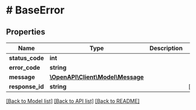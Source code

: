 # # BaseError

## Properties

Name | Type | Description | Notes
------------ | ------------- | ------------- | -------------
**status_code** | **int** |  |
**error_code** | **string** |  |
**message** | [**\OpenAPI\Client\Model\Message**](Message.md) |  |
**response_id** | **string** |  | [optional]

[[Back to Model list]](../../README.md#models) [[Back to API list]](../../README.md#endpoints) [[Back to README]](../../README.md)
